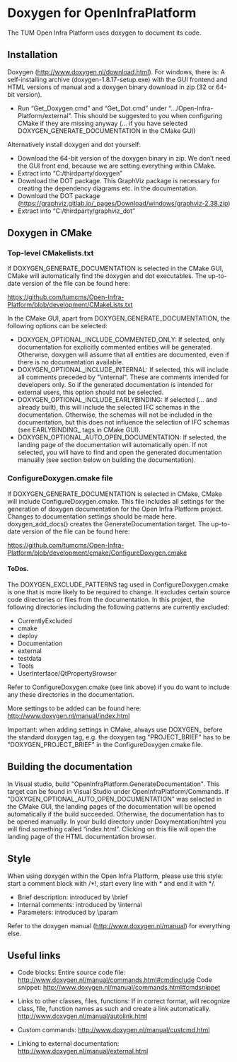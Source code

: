 # Doxygen for OpenInfraPlatform 
The TUM Open Infra Platform uses doxygen to document its code.

## Installation
Doxygen (http://www.doxygen.nl/download.html). For windows, there is:
A self-installing archive (doxygen-1.8.17-setup.exe) with the GUI frontend and HTML versions of manual and a doxygen binary download in zip (32 or 64-bit version).

- Run “Get_Doxygen.cmd” and “Get_Dot.cmd” under “.../Open-Infra-Platform/external”. This should be suggested to you when configuring CMake if they are missing anyway (... if you have selected DOXYGEN_GENERATE_DOCUMENTATION in the CMake GUI) 

Alternatively install doxygen and dot yourself:
- Download the 64-bit version of the doxygen binary in zip. We don’t need the GUI front end, because we are setting everything within CMake. 
- Extract into “C:/thirdparty/doxygen”
- Download the DOT package. This GraphViz package is necessary for creating the dependency diagrams etc. in the documentation. 
- Download the DOT package (https://graphviz.gitlab.io/_pages/Download/windows/graphviz-2.38.zip)
- Extract into “C:/thirdparty/graphviz_dot”

## Doxygen in CMake

### Top-level CMakelists.txt
If DOXYGEN_GENERATE_DOCUMENTATION is selected in the CMake GUI, CMake will automatically find the doxygen and dot executables. The up-to-date version of the file can be found here:

https://github.com/tumcms/Open-Infra-Platform/blob/development/CMakeLists.txt

In the CMake GUI, apart from DOXYGEN_GENERATE_DOCUMENTATION, the following options can be selected:
- DOXYGEN_OPTIONAL_INCLUDE_COMMENTED_ONLY: If selected, only documentation for explicitly commented entities will be generated. Otherwise, doxygen will assume that all entities are documented, even if there is no documentation available. 
- DOXYGEN_OPTIONAL_INCLUDE_INTERNAL: If selected, this will include all comments preceded by "\internal". These are comments intended for developers only. So if the generated documentation is intended for external users, this option should not be selected.
- DOXYGEN_OPTIONAL_INCLUDE_EARLYBINDING: If selected (... and already built), this will include the selected IFC schemas in the documentation. Otherwise, the schemas will not be included in the documentation, but this does not influence the selection of IFC schemas (see EARLYBINDING_ tags in CMake GUI).
- DOXYGEN_OPTIONAL_AUTO_OPEN_DOCUMENTATION: If selected, the landing page of the documentation will automatically open. If not selected, you will have to find and open the generated documentation manually (see section below on building the documentation). 

### ConfigureDoxygen.cmake file
If DOXYGEN_GENERATE_DOCUMENTATION is selected in CMake, CMake will include ConfigureDoxygen.cmake. This file includes all settings for the generation of doxygen documentation for the Open Infra Platform project. Changes to documentation settings should be made here. doxygen_add_docs() creates the GenerateDocumentation target. The up-to-date version of the file can be found here:

https://github.com/tumcms/Open-Infra-Platform/blob/development/cmake/ConfigureDoxygen.cmake

#### ToDos.
The DOXYGEN_EXCLUDE_PATTERNS tag used in ConfigureDoxygen.cmake is one that is more likely to be required to change.
It excludes certain source code directories or files from the documentation. In this project, the following directories including the following patterns are currently excluded:
- CurrentlyExcluded
- cmake
- deploy
- Documentation
- external
- testdata
- Tools
- UserInterface/QtPropertyBrowser

Refer to ConfigureDoxygen.cmake (see link above) if you do want to include any these directories in the documentation. 

More settings to be added can be found here:
http://www.doxygen.nl/manual/index.html

Important: when adding settings in CMake, always use DOXYGEN_ before the standard doxygen tag, e.g. the doxygen tag "PROJECT_BRIEF" has to be "DOXYGEN_PROJECT_BRIEF" in the ConfigureDoxygen.cmake file.

## Building the documentation
In Visual studio, build "OpenInfraPlatform.GenerateDocumentation". This target can be found in Visual Studio under OpenInfraPlatform/Commands.
If "DOXYGEN_OPTIONAL_AUTO_OPEN_DOCUMENTATION" was selected in the CMake GUI, the landing pages of the documentation will be opened automatically if the build succeeded.
Otherwise, the documentation has to be opened manually. In your build directory under Doxymentation/html you will find something called “index.html”. Clicking on this file will open the landing page of the HTML documentation browser. 

## Style 
When using doxygen within the Open Infra Platform, please use this style: start a comment block with /*!, start every line with * and end it with */.

- Brief description: introduced by \brief 
- Internal comments: introduced by \internal
- Parameters: introduced by \param

Refer to the doxygen manual (http://www.doxygen.nl/manual) for everything else.

## Useful links

- Code blocks:
Entire source code file: http://www.doxygen.nl/manual/commands.html#cmdinclude 
Code snippet: http://www.doxygen.nl/manual/commands.html#cmdsnippet 

- Links to other classes, files, functions:
If in correct format, will recognize class, file, function names as such and create a link automatically. 
http://www.doxygen.nl/manual/autolink.html

- Custom commands:
http://www.doxygen.nl/manual/custcmd.html

- Linking to external documentation:
http://www.doxygen.nl/manual/external.html


